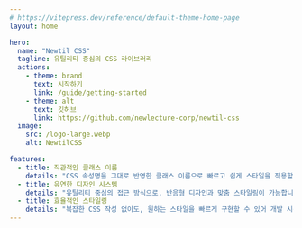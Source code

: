 ```yaml
---
# https://vitepress.dev/reference/default-theme-home-page
layout: home

hero:
  name: "Newtil CSS"
  tagline: 유틸리티 중심의 CSS 라이브러리
  actions:
    - theme: brand
      text: 시작하기
      link: /guide/getting-started
    - theme: alt
      text: 깃허브
      link: https://github.com/newlecture-corp/newtil-css
  image:
    src: /logo-large.webp
    alt: NewtilCSS

features:
  - title: 직관적인 클래스 이름
    details: "CSS 속성명을 그대로 반영한 클래스 이름으로 빠르고 쉽게 스타일을 적용할 수 있습니다"
  - title: 유연한 디자인 시스템
    details: "유틸리티 중심의 접근 방식으로, 반응형 디자인과 맞춤 스타일링이 가능합니다"
  - title: 효율적인 스타일링
    details: "복잡한 CSS 작성 없이도, 원하는 스타일을 빠르게 구현할 수 있어 개발 시간을 단축시킵니다."
---
```


<script setup>
import IndexComponentExample from "./components/IndexComponentExample.vue";
</script>

<IndexComponentExample/>